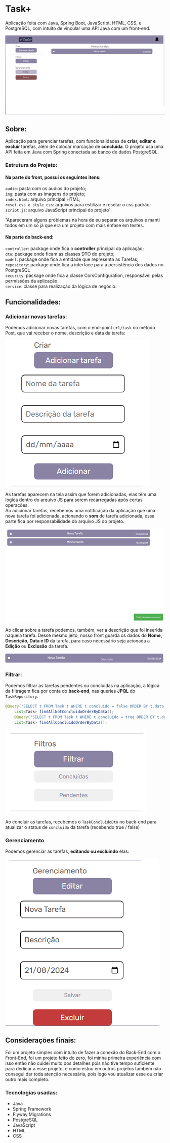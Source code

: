 # Task+

Aplicação feita com Java, Spring Boot, JavaScript, HTML, CSS, e PostgreSQL, com intuito de vincular uma API Java com um front-end.

![](https://github.com/Beforg/assets/blob/main/task%2B/inicio.png)

## Sobre:

Aplicação para gerenciar tarefas, com funcionalidades de **criar, editar e excluir** tarefas, além de colocar marcação de **concluída**. O projeto
usa uma API feita em Java com Spring conectada ao banco de dados PostgreSQL.

### Estrutura do Projeto:

#### Na parte do front, possui os seguintes itens:<br>

`audio`: pasta com os audios do projeto;<br>
`img`: pasta com as imagens do projeto;<br>
`index.html`: arquivo principal HTML;<br>
`reset.css e style.css`: arquivos para estilizar e resetar o css padrão;<br>
`script.js`: arquivo JavaScript principal do projeto¹.<br>

¹Apareceram alguns problemas na hora de eu separar os arquivos e manti todos em um só já que era um projeto com mais ênfase em testes.<br>

#### Na parte do back-end:<br>

`controller`: package onde fica o **controller** principal da aplicação;<br>
`dto`: package onde ficam as classes DTO do projeto;<br>
`model`: package onde fica a entidade que representa as Tarefas;<br>
`repository`: package onde fica a interface para a persistência dos dados no PostgreSQL<br>
`security`: package onde fica a classe CorsConfiguration, responsável pelas permissões da aplicação.<br>
`service`: classe para realização da lógica de negócio.<br>

## Funcionalidades:

### Adicionar novas tarefas:

Podemos adicionar novas tarefas, com o end-point `url/task` no método Post, que vai receber o nome, descrição e data da tarefa:

![](https://github.com/Beforg/assets/blob/main/task%2B/add-task.png)

As tarefas aparecem na tela assim que forem adicionadas, elas têm uma lógica dentro do arquivo JS para serem recarregadas após certas operações.<br>
  Ao adicionar tarefas, recebemos uma notificação da aplicação que uma nova tarefa foi adicionada, acionando o **som** de tarefa adicionada, essa parte fica por responsabilidade 
  do arquivo JS do projeto.

![](https://github.com/Beforg/assets/blob/main/task%2B/task-adicionada.png)

Ao clicar sobre a tarefa podemos, também, ver a descrição que foi inserida naquela tarefa. Desse mesmo jeito, nosso front guarda os dados do **Nome, Descrição, Data e ID** da tarefa, para caso necessário
seja acionada a **Edição** ou **Exclusão** da tarefa.

![](https://github.com/Beforg/assets/blob/main/task%2B/desc-task.png)

### Filtrar:

Podemos filtrar as tarefas pendentes ou concluídas na aplicação, a lógica da filtragem fica por conta do **back-end**, nas queries **JPQL** do `TaskRepository`.

```java
@Query("SELECT t FROM Task t WHERE t.concluido = false ORDER BY t.data DESC")
    List<Task> findAllNotConcluidoOrderByData();
    @Query("SELECT t FROM Task t WHERE t.concluido = true ORDER BY t.data DESC")
    List<Task> findAllConcluidoOrderByData();
```

![](https://github.com/Beforg/assets/blob/main/task%2B/filtro-tarefas.png)

Ao concluir as tarefas, recebemos o `TaskConcluidoDto` no back-end para atualizar o status de `concluido` da tarefa (recebendo true / false)

### Gerenciamento

Podemos gerenciar as tarefas, **editando ou excluindo** elas:

![](https://github.com/Beforg/assets/blob/main/task%2B/gerenciar-task.png)

## Considerações finais:

Foi um projeto simples com intuito de fazer a conexão do Back-End com o Front-End, foi um projeto feito do zero, foi minha primeira experiência com isso então não cuidei muito dos detalhes pois não tive tempo suficiente para dedicar a esse projeto, e como estou em outros projetos também não consegui dar toda atenção necessária,
pois logo vou atualizar esse ou criar outro mais completo.

### Tecnologias usadas:

- Java
- Spring Framework
- Flyway Migrations
- PostgreSQL
- JavaScript
- HTML
- CSS
